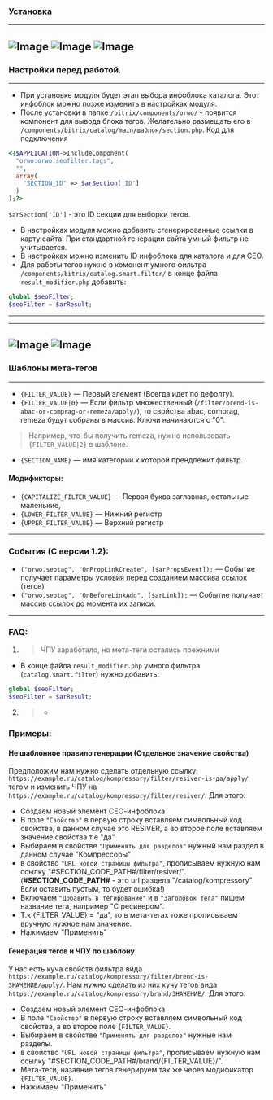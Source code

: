 ### Установка
---
![Image](https://github.com/Isa3v/filterSeoTag/blob/master/installstep1.png?raw=true)
![Image](https://github.com/Isa3v/filterSeoTag/blob/master/installstep2.png?raw=true)
![Image](https://github.com/Isa3v/filterSeoTag/blob/master/installstep3.png?raw=true)
---
### Настройки перед работой. 
---
- При установке модуля будет этап выбора инфоблока каталога. Этот инфоблок можно позже изменить в настройках модуля.
- После установки в папке `/bitrix/components/orwo/` - появится компонент для вывода блока тегов.
Желательно размещать его в `/components/bitrix/catalog/main/шаблон/section.php`. Код для подключения 
```php
<?$APPLICATION->IncludeComponent(
  "orwo:orwo.seofilter.tags",
  "",
  array(
    "SECTION_ID" => $arSection['ID']
  )
);?>
```
`$arSection['ID']` - это ID секции для выборки тегов.
- В настройках модуля можно добавить сгенерированные ссылки в карту сайта. При стандартной генерации сайта умный фильтр не учитывается.
- В настройках можно изменить ID инфоблока для каталога и для СЕО.
- Для работы тегов нужно в комонент умного фильтра `/components/bitrix/catalog.smart.filter/` в конце файла `result_modifier.php` добавить:
```php
global $seoFilter;
$seoFilter = $arResult;
```
---
---
![Image](https://github.com/Isa3v/filterSeoTag/blob/master/readme.png?raw=true)
![Image](https://github.com/Isa3v/filterSeoTag/blob/master/options.png?raw=true)
---

### Шаблоны мета-тегов
---
- `{FILTER_VALUE}` — Первый элемент (Всегда идет по дефолту). 
- `{FILTER_VALUE|0}` —  Если фильтр множественный (`/filter/brend-is-abac-or-comprag-or-remeza/apply/`), то свойства abac, comprag, remeza будут собраны в массив. Ключи начинаются с "0". 
> Например, что-бы получить remeza, нужно использовать `{FILTER_VALUE|2}` в шаблоне.
- `{SECTION_NAME}` —  имя категории к которой прендлежит фильтр.
#### Модификторы:
- `{CAPITALIZE_FILTER_VALUE}` —  Первая буква заглавная, остальные маленькие,
- `{LOWER_FILTER_VALUE}` —  Нижний регистр
- `{UPPER_FILTER_VALUE}` —  Верхний регистр
---
### События (С версии 1.2): 
- `("orwo.seotag", "OnPropLinkCreate", [$arPropsEvent]);` —  Событие получает параметры условия перед созданием массива ссылок (тегов)
- `("orwo.seotag", "OnBeforeLinkAdd", [$arLink]);` —  Событие получает массив ссылок до момента их записи. 
---

### FAQ:
1. > ЧПУ заработало, но мета-теги остались прежними
- В конце файла `result_modifier.php` умного фильтра (`catalog.smart.filter`) нужно добавить:
```php
global $seoFilter;
$seoFilter = $arResult;
```
2. > -


### Примеры: 
#### Не шаблонное правило генерации (Отдельное значение свойства)
Предположим нам нужно сделать отдельную ссылку: `https://example.ru/catalog/kompressory/filter/resiver-is-да/apply/` тегом и изменить ЧПУ на `https://example.ru/catalog/kompressory/filter/resiver/`.
Для этого:
- Создаем новый элемент СЕО-инфоблока 
- В поле `"Свойство"` в первую строку вставляем символьный код свойства, в данном случае это RESIVER, а во второе поле вставляем значение свойства т.е "да"
- Выбираем в свойстве `"Применять для разделов"` нужный нам раздел в данном случае "Компрессоры" 
- в свойство `"URL новой страницы фильтра"`, прописываем нужную нам ссылку "#SECTION_CODE_PATH#/filter/resiver/". (**#SECTION_CODE_PATH#** - это url раздела "/catalog/kompressory". Если оставить пустым, то будет ошибка!)
- Включаем `"Добавить в тегирование"` и в `"Заголовок тега"` пишем название тега, например "С ресивером".
- Т.к {FILTER_VALUE} = "да", то в мета-тегах тоже прописываем вручную нужное нам значение.
- Нажимаем "Применить" 

#### Генерация тегов и ЧПУ по шаблону
У нас есть куча свойств фильтра вида `https://example.ru/catalog/kompressory/filter/brend-is-ЗНАЧЕНИЕ/apply/`. 
Нам нужно сделать из них кучу тегов вида `https://example.ru/catalog/kompressory/brand/ЗНАЧЕНИЕ/`.
Для этого: 
- Создаем новый элемент СЕО-инфоблока 
- В поле `"Свойство"` в первую строку вставляем символьный код свойства, а во второе поле `{FILTER_VALUE}`.
- Выбираем в свойстве `"Применять для разделов"` нужные нам разделы.
- в свойство `"URL новой страницы фильтра"`, прописываем нужную нам ссылку "#SECTION_CODE_PATH#/brand/{FILTER_VALUE}/". 
- Мета-теги, назавние тегов генерируем так же через модификатор `{FILTER_VALUE}`.
- Нажимаем "Применить" 
